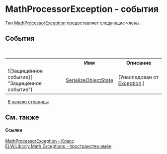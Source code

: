 # MathProcessorException - события
 

Тип <a href="T_ELW_Library_Math_Exceptions_MathProcessorException">MathProcessorException</a> предоставляет следующие члены.


## События
&nbsp;<table><tr><th></th><th>Имя</th><th>Описание</th></tr><tr><td>![Защищённое событие]( "Защищённое событие")</td><td><a href="http://msdn2.microsoft.com/ru-ru/library/ee332915" target="_blank">SerializeObjectState</a></td><td> (Унаследован от <a href="http://msdn2.microsoft.com/ru-ru/library/c18k6c59" target="_blank">Exception</a>.)</td></tr></table>&nbsp;
<a href="#mathprocessorexception---события">В начало страницы</a>

## См. также


#### Ссылки
<a href="T_ELW_Library_Math_Exceptions_MathProcessorException">MathProcessorException - Класс</a><br /><a href="N_ELW_Library_Math_Exceptions">ELW.Library.Math.Exceptions - пространство имён</a><br />